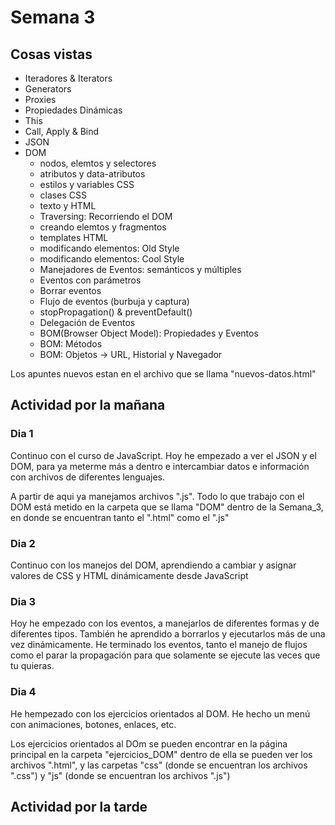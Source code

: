 # Semana 3
## Cosas vistas
<ul>
  <li>Iteradores & Iterators</li>
  <li>Generators</li>
  <li>Proxies</li>
  <li>Propiedades Dinámicas</li>
  <li>This</li>
  <li>Call, Apply & Bind</li>
  <li>JSON</li>
  <li>DOM
    <ul>
        <li>nodos, elemtos y selectores</li>
        <li>atributos y data-atributos</li>
        <li>estilos y variables CSS</li>
        <li>clases CSS</li>
        <li>texto y HTML</li>
        <li>Traversing: Recorriendo el DOM</li>
        <li>creando elemtos y fragmentos</li>
        <li>templates HTML</li>
        <li>modificando elementos: Old Style</li>
        <li>modificando elementos: Cool Style</li>
        <li>Manejadores de Eventos: semánticos y múltiples</li>
        <li>Eventos con parámetros</li>
        <li>Borrar eventos</li>
        <li>Flujo de eventos (burbuja y captura)</li>
        <li>stopPropagation() & preventDefault()</li>
        <li>Delegación de Eventos</li>
        <li>BOM(Browser Object Model): Propiedades y Eventos</li>
        <li>BOM: Métodos</li>
        <li>BOM: Objetos -> URL, Historial y Navegador</li>
    </ul>
  </li>
</ul>

<p>Los apuntes nuevos estan en el archivo que se llama "nuevos-datos.html"</p>

## Actividad por la mañana

  ### Dia 1
  
  <p>Continuo con el curso de JavaScript. Hoy he empezado a ver el JSON y el DOM, para ya meterme más a dentro e intercambiar datos e información con archivos de diferentes lenguajes.</p>

  <p>A partir de aqui ya manejamos archivos ".js". Todo lo que trabajo con el DOM está metido en la carpeta que se llama "DOM" dentro de la Semana_3, en donde se encuentran tanto el ".html" como el ".js"</p>
  
  ### Dia 2
  
  <p>Continuo con los manejos del DOM, aprendiendo a cambiar y asignar valores de CSS y HTML dinámicamente desde JavaScript</p>
  
  ### Dia 3
  
  <p>Hoy he empezado con los eventos, a manejarlos de diferentes formas y de diferentes tipos. También he aprendido a borrarlos y ejecutarlos más de una vez dinámicamente. He terminado los eventos, tanto el manejo de flujos como el parar la propagación para que solamente se ejecute las veces que tu quieras.</p>
  
  ### Dia 4
  
  <p>He hempezado con los ejercicios orientados al DOM. He hecho un menú con animaciones, botones, enlaces, etc.</p>
  <p>Los ejercicios orientados al DOm se pueden encontrar en la página principal en la carpeta "ejercicios_DOM" dentro de ella se pueden ver los archivos ".html", y las carpetas "css" (donde se encuentran los archivos ".css") y "js" (donde se encuentran los archivos ".js")</p>

  ## Actividad por la tarde
  <p></p>
  <p></p>
